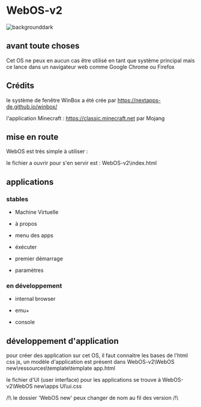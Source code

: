 # WebOS-v2
![backgrounddark](https://user-images.githubusercontent.com/77587065/132129110-c2fcba7f-fe49-474d-badd-dfab765453c9.png)
## avant toute choses
Cet OS ne peux en aucun cas être utilisé en tant que système principal mais ce lance dans un navigateur web comme Google Chrome ou Firefox
## Crédits
le système de fenêtre WinBox a été crée par https://nextapps-de.github.io/winbox/

l'application Minecraft : https://classic.minecraft.net par Mojang
## mise en route
WebOS est très simple à utiliser :

le fichier a ouvrir pour s'en servir est : WebOS-v2\index.html
## applications
### stables
- Machine Virtuelle

- à propos

- menu des apps

- éxécuter

- premier démarrage

- paramètres

### en développement
- internal browser

- emu+

- console

## développement d'application

pour créer des application sur cet OS, il faut connaitre les bases de l'html css js, un modèle d'application est présent dans WebOS-v2\WebOS new\ressources\template\template app.html

le fichier d'UI (user interface) pour les applications se trouve à WebOS-v2\WebOS new\apps UI\ui.css

/!\ le dossier 'WebOS new' peux changer de nom au fil des version /!\
